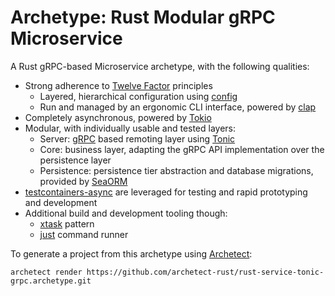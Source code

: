 # Archetype: Rust Modular gRPC Microservice

A Rust gRPC-based Microservice archetype, with the following qualities:

- Strong adherence to [Twelve Factor](https://12factor.net/) principles
  - Layered, hierarchical configuration using [config](https://github.com/mehcode/config-rs) 
  - Run and managed by an ergonomic CLI interface, powered by [clap](https://github.com/clap-rs/clap)
- Completely asynchronous, powered by [Tokio](https://tokio.rs/)
- Modular, with individually usable and tested layers:
  - Server: [gRPC](https://grpc.io/) based remoting layer using [Tonic](https://github.com/hyperium/tonic)
  - Core: business layer, adapting the gRPC API implementation over the persistence layer
  - Persistence: persistence tier abstraction and database migrations, provided by [SeaORM](https://github.com/SeaQL/sea-orm)
- [testcontainers-async](https://github.com/jimmiebfulton/testcontainers-async-rust) are leveraged for testing and rapid prototyping and development
- Additional build and development tooling though:
  - [xtask](https://github.com/matklad/cargo-xtask/) pattern
  - [just](https://github.com/casey/just) command runner


To generate a project from this archetype using [Archetect](https://github.com/archetect/archetect):

```shell
archetect render https://github.com/archetect-rust/rust-service-tonic-grpc.archetype.git
```

